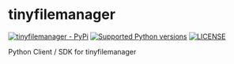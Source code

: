 # tinyfilemanager

[![tinyfilemanager - PyPi](https://img.shields.io/pypi/v/tinyfilemanager)](https://pypi.org/project/tinyfilemanager/)
[![Supported Python versions](https://img.shields.io/pypi/pyversions/tinyfilemanager)](https://pypi.org/project/tinyfilemanager/)
[![LICENSE](https://img.shields.io/github/license/pentatester/tinyfilemanager)](https://github.com/pentatester/tinyfilemanager/blob/main/LICENSE)

Python Client / SDK for tinyfilemanager
